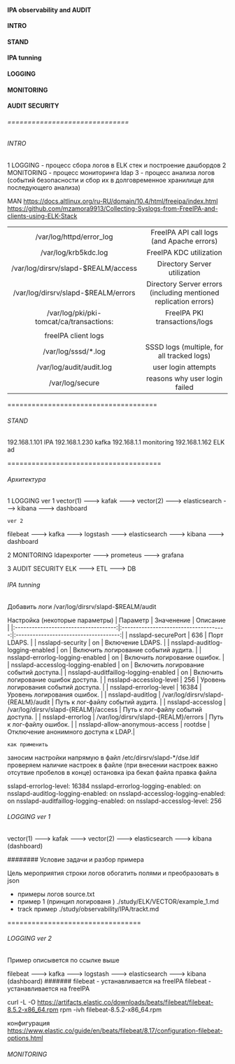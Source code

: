 #### IPA  observability and AUDIT

#### INTRO
#### STAND
#### IPA tunning
#### LOGGING
#### MONITORING

#### AUDIT SECURITY
###### ==============================


###### INTRO

1 LOGGING    - процесс сбора логов в ELK стек и построение дашбордов 
2 MONITORING - процесс мониторинга ldap
3 - процесс анализа логов (событий безопасности и сбор их в долговременное хранилище для последующего анализа)

MAN
https://docs.altlinux.org/ru-RU/domain/10.4/html/freeipa/index.html
https://github.com/mzamora9913/Collecting-Syslogs-from-FreeIPA-and-clients-using-ELK-Stack

|                                          |                                                                   | 
|:----------------------------------------:|:-----------------------------------------------------------------:|
| /var/log/httpd/error_log                 | FreeIPA API call logs (and Apache errors)                         |
| /var/log/krb5kdc.log                     | FreeIPA KDC utilization                                           |
| /var/log/dirsrv/slapd-$REALM/access      | Directory Server utilization                                      |
| /var/log/dirsrv/slapd-$REALM/errors      | Directory Server errors (including mentioned replication errors)  |
| /var/log/pki/pki-tomcat/ca/transactions: | FreeIPA PKI transactions/logs                                     |
|                                          |                                                                   |
| freeIPA client logs                      |                                                                   |
| /var/log/sssd/*.log                      | SSSD logs (multiple, for all tracked logs)                        |                
| /var/log/audit/audit.log                 | user login attempts                                               |
| /var/log/secure                          | reasons why user login failed                                     |



=====================================   
###### STAND 

192.168.1.101   IPA 
192.168.1.230   kafka
192.168.1.1     monitoring
192.168.1.162   ELK  ad

======================================

###### Архитектура 

1 LOGGING
	ver 1
vector(1) ---> kafak ---> vector(2) ---> elasticsearch ---> kibana ---> dashboard  

	ver 2   
filebeat ---> kafka ---> logstash ---> elasticsearch ---> kibana ---> dashboard

2 MONITORING
ldapexporter ---> prometeus ---> grafana
   
3 AUDIT SECURITY
ELK ---> ETL ---> DB   
   
###### IPA tunning

Добавить логи 
/var/log/dirsrv/slapd-$REALM/audit  

Настройка (некоторые параметры)
|  Параметр                            |  Значенение                           |   Описание                            | 
|:------------------------------------:|:-------------------------------------:|:-------------------------------------:|
| nsslapd-securePort                   |  636                                  |  Порт LDAPS.                          |
| nsslapd-security                     |  on                                   |  Включение LDAPS.                     |
| nsslapd-auditlog-logging-enabled     |  on                                   |  Включить логирование событий аудита. |
| nsslapd-errorlog-logging-enabled     |  on                                   |  Включить логирование ошибок.         |
| nsslapd-accesslog-logging-enabled    |  on                                   |  Включить логирование событий доступа.| 
| nsslapd-auditfaillog-logging-enabled |  on                                   |  Включить логирование ошибок доступа. |
| nsslapd-accesslog-level              |  256                                  |  Уровень логирования событий доступа. |
| nsslapd-errorlog-level               |  16384                                |  Уровень логирования ошибок.          |
| nsslapd-auditlog                     | /var/log/dirsrv/slapd-{REALM}/audit   |  Путь к лог-файлу событий аудита.     |
| nsslapd-accesslog                    | /var/log/dirsrv/slapd-{REALM}/access  |  Путь к лог-файлу событий доступа.    |
| nsslapd-errorlog                     | /var/log/dirsrv/slapd-{REALM}/errors  |  Путь к лог-файлу ошибок.             |
| nsslapd-allow-anonymous-access       | rootdse                               |  Отключение анонимного доступа к LDAP.|

    как применить
заносим настройки напрямую в файл /etc/dirsrv/slapd-*/dse.ldif
проверяем наличие настроек в файле (при внесении настроек важно отсутвие пробелов в конце)
остановка ipa
бекап файла
правка файла 

sslapd-errorlog-level: 16384
nsslapd-errorlog-logging-enabled: on
nsslapd-auditlog-logging-enabled: on
nsslapd-accesslog-logging-enabled: on
nsslapd-auditfaillog-logging-enabled: on
nsslapd-accesslog-level: 256

###### LOGGING ver 1

vector(1) ---> kafak ---> vector(2) ---> elasticsearch ---> kibana (dashboard)

######## Условие задачи и разбор примера 

Цель мероприятия строки логов обогатить полями и преобразовать в json 

- примеры логов source.txt 
- пример 1 (принцип логированя )   ./study/ELK/VECTOR/example_1.md
- track пример                     ./study/observability/IPA/trackt.md


=================================
###### LOGGING ver 2  

Пример описывется по ссылке выше 

filebeat ---> kafka ---> logstash ---> elasticsearch ---> kibana (dashboard)
####### filebeat - устанавливается на freeIPA
filebeat - устанавливается на freeIPA

curl -L -O https://artifacts.elastic.co/downloads/beats/filebeat/filebeat-8.5.2-x86_64.rpm
rpm -ivh filebeat-8.5.2-x86_64.rpm

конфигурация 
https://www.elastic.co/guide/en/beats/filebeat/8.17/configuration-filebeat-options.html


###### MONITORING


